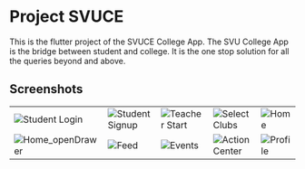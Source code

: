 # Project SVUCE

This is the flutter project of the SVUCE College App. The SVU College App is the bridge between student and college. It is the one stop solution for all the queries beyond and above.

## Screenshots
|                                                                                                                          |                                                                                                                         |                                                                                                                        |                                                                                                                        |                                                                                                                  |
| ------------------------------------------------------------------------------------------------------------------------ | ----------------------------------------------------------------------------------------------------------------------- | ---------------------------------------------------------------------------------------------------------------------- | ---------------------------------------------------------------------------------------------------------------------- | ---------------------------------------------------------------------------------------------------------------- |
| ![Student Login](https://user-images.githubusercontent.com/21126965/87144799-f9972700-c2c5-11ea-8925-3cd7b766f802.png)   | ![Student Signup](https://user-images.githubusercontent.com/21126965/87144802-fa2fbd80-c2c5-11ea-9306-cdec80869105.png) | ![Teacher Start](https://user-images.githubusercontent.com/21126965/87144810-fb60ea80-c2c5-11ea-92b6-10f5c5559507.png) | ![Select Clubs](https://user-images.githubusercontent.com/21126965/87144795-f8fe9080-c2c5-11ea-998c-74894603114d.png)  | ![Home](https://user-images.githubusercontent.com/21126965/87144784-f3a14600-c2c5-11ea-867b-276ac83168e9.png)    |
| ![Home_openDrawer](https://user-images.githubusercontent.com/21126965/87144779-f308af80-c2c5-11ea-8176-160a90dd9895.png) | ![Feed](https://user-images.githubusercontent.com/21126965/87144777-f1d78280-c2c5-11ea-91b7-77f887d4cffd.png)           | ![Events](https://user-images.githubusercontent.com/21126965/87144774-f00dbf00-c2c5-11ea-9e60-afb585f2903a.png)         | ![Action Center](https://user-images.githubusercontent.com/21126965/87144762-eb490b00-c2c5-11ea-8f72-3bb780fa9c7a.png) | ![Profile](https://user-images.githubusercontent.com/21126965/87144792-f7cd6380-c2c5-11ea-94be-51f3739d65c9.png) |
